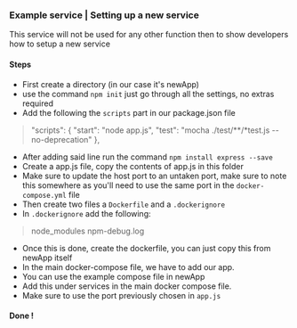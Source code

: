 ### Example service | Setting up a new service

This service will not be used for any other function then to show developers how to setup a new service

#### Steps

- First create a directory (in our case it's newApp)
- use the command `npm init` just go through all the settings, no extras required
- Add the following the `scripts` part in our package.json file

> "scripts": {
>"start": "node app.js",
>"test": "mocha ./test/**/*test.js --no-deprecation"
>},
- After adding said line run the command `npm install express --save`
- Create a app.js file, copy the contents of app.js in this folder
- Make sure to update the host port to an untaken port, make sure to note this somewhere as you'll need to use the same port in the `docker-compose.yml` file
- Then create two files a `Dockerfile` and a `.dockerignore`
- In `.dockerignore` add the following:
>node_modules 
>npm-debug.log
- Once this is done, create the dockerfile, you can just copy this from newApp itself
- In the main docker-compose file, we have to add our app.
- You can use the example compose file in newApp
- Add this under services in the main docker compose file.
- Make sure to use the port previously chosen in `app.js`

#### Done !